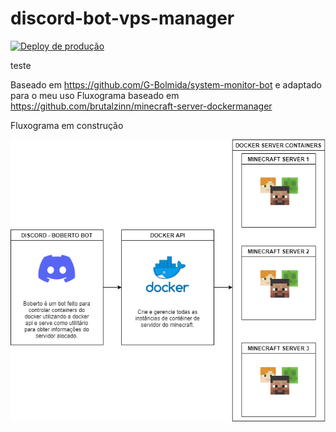 # discord-bot-vps-manager
[![Deploy de produção](https://github.com/brutalzinn/discord-bot-vps-manager/actions/workflows/master.yml/badge.svg)](https://github.com/brutalzinn/discord-bot-vps-manager/actions/workflows/master.yml)


teste


Baseado em https://github.com/G-Bolmida/system-monitor-bot e adaptado para o meu uso
Fluxograma baseado em https://github.com/brutalzinn/minecraft-server-dockermanager

Fluxograma em construção

![alt text](boberto_discord.png "Title")
